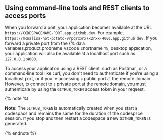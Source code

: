 ## Using command-line tools and REST clients to access ports

When you forward a port, your application becomes available at the URL `https://CODESPACENAME-PORT.app.github.dev`. For example, `https://monalisa-hot-potato-vrpqrxxrx7x2rxx-4000.app.github.dev`. If you forward a private port from the {% data variables.product.prodname_vscode_shortname %} desktop application, your application will also be available at a localhost port such as `127.0.0.1:4000`.

To access your application using a REST client, such as Postman, or a command-line tool like curl, you don't need to authenticate if you're using a localhost port, or if you're accessing a public port at the remote domain. However, to connect to a private port at the remote domain, you must authenticate by using the `GITHUB_TOKEN` access token in your request.

{% note %}

**Note**: The `GITHUB_TOKEN` is automatically created when you start a codespace and remains the same for the duration of the codespace session. If you stop and then restart a codespace a new `GITHUB_TOKEN` is generated.

{% endnote %}

<!-- Don't delete this comment. It prevents a formatting issue. -->
